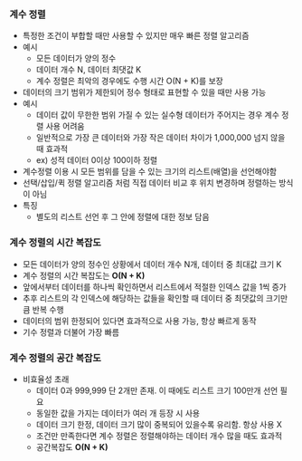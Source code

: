 ### 계수 정렬
- 특정한 조건이 부합할 때만 사용할 수 있지만 매우 빠른 정렬 알고리즘
- 예시
  - 모든 데이터가 양의 정수
  - 데이터 개수 N, 데이터 최댓값 K
  - 계수 정렬은 최악의 경우에도 수행 시간 O(N + K)를 보장
- 데이터의 크기 범위가 제한되어 정수 형태로 표현할 수 있을 때만 사용 가능 
- 예시
  - 데이터 값이 무한한 범위 가질 수 있는 실수형 데이터가 주어지는 경우 계수 정렬 사용 어려움
  - 일반적으로 가장 큰 데이터와 가장 작은 데이터 차이가 1,000,000 넘지 않을 때 효과적
  - ex) 성적 데이터 0이상 100이하 정렬 
- 계수정렬 이용 시 모든 범위를 담을 수 있는 크기의 리스트(배열)을 선언해야함
- 선택/삽입/퀵 정렬 알고리즘 처럼 직접 데이터 비교 후 위치 변경하며 정렬하는 방식이 아님 
- 특징
  - 별도의 리스트 선언 후 그 안에 정렬에 대한 정보 담음

### 계수 정렬의 시간 복잡도
- 모든 데이터가 양의 정수인 상황에서 데이터 개수 N개, 데이터 중 최대값 크기 K 
- 계수 정렬의 시간 복잡도는 **O(N + K)**
- 앞에서부터 데이터를 하나씩 확인하면서 리스트에서 적절한 인덱스 값을 1씩 증가
- 추후 리스트의 각 인덱스에 해당하는 값들을 확인할 때 데이터 중 최댓값의 크기만큼 반복 수행
- 데이터의 범위 한정되어 있다면 효과적으로 사용 가능, 항상 빠르게 동작
- 기수 정렬과 더불어 가장 빠름 

### 계수 정렬의 공간 복잡도
- 비효율성 초래
  - 데이터 0과 999,999 단 2개만 존재. 이 때에도 리스트 크기 100만개 선언 필요
  - 동일한 값을 가지는 데이터가 여러 개 등장 시 사용
  - 데이터 크기 한정, 데이터 크기 많이 중복되어 있을수록 유리함. 항상 사용 X 
  - 조건만 만족한다면 계수 정렬은 정렬해야하는 데이터 개수 많을 때도 효과적 
  - 공간복잡도 **O(N + K)**